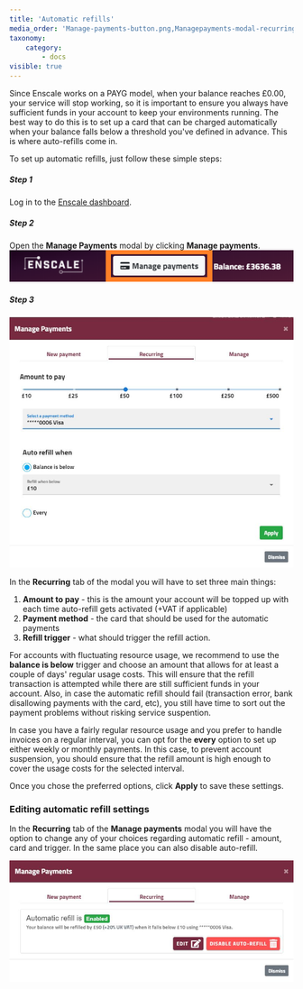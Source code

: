 ```yaml
---
title: 'Automatic refills'
media_order: 'Manage-payments-button.png,Managepayments-modal-recurring.JPG'
taxonomy:
    category:
        - docs
visible: true
---
```


Since Enscale works on a PAYG model, when your balance reaches £0.00, your service will stop working, so it is important to ensure you always have sufficient funds in your account to keep your environments running. The best way to do this is to set up a card that can be charged automatically when your balance falls below a threshold you've defined in advance. This is where auto-refills come in. 

To set up automatic refills, just follow these simple steps:

##### Step 1
Log in to the [Enscale dashboard](https://dashboard.enscale.com).

##### Step 2
Open the **Manage Payments** modal by clicking **Manage payments**.
![](Manage-payments-button.png)

##### Step 3
![](Managepayments-modal-recurring.JPG)

In the **Recurring** tab of the modal you will have to set three main things:

1. **Amount to pay** - this is the amount your account will be topped up with each time auto-refill gets activated (+VAT if applicable)
2. **Payment method** - the card that should be used for the automatic payments
3. **Refill trigger** - what should trigger the refill action. 

For accounts with fluctuating resource usage, we recommend to use the **balance is below** trigger and choose an amount that allows for at least a couple of days' regular usage costs. This will ensure that the refill transaction is attempted while there are still sufficient funds in your account. Also, in case the automatic refill should fail (transaction error, bank disallowing payments with the card, etc), you still have time to sort out the payment problems without risking service suspention.

In case you have a fairly regular resource usage and you prefer to handle invoices on a regular interval, you can opt for the **every** option to set up either weekly or monthly payments. In this case, to prevent account suspension, you should ensure that the refill amount is high enough to cover the usage costs for the selected interval.

Once you chose the preferred options, click **Apply** to save these settings.

### Editing automatic refill settings

In the **Recurring** tab of the **Manage payments** modal you will have the option to change any of your choices regarding automatic refill - amount, card and trigger. In the same place you can also disable auto-refill. 

![](Manage-payments-recurring-enabled.JPG)
